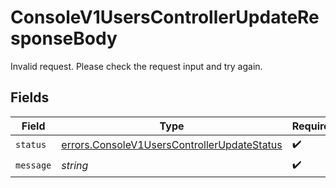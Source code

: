 # ConsoleV1UsersControllerUpdateResponseBody

Invalid request. Please check the request input and try again.


## Fields

| Field                                                                                                      | Type                                                                                                       | Required                                                                                                   | Description                                                                                                |
| ---------------------------------------------------------------------------------------------------------- | ---------------------------------------------------------------------------------------------------------- | ---------------------------------------------------------------------------------------------------------- | ---------------------------------------------------------------------------------------------------------- |
| `status`                                                                                                   | [errors.ConsoleV1UsersControllerUpdateStatus](../../models/errors/consolev1userscontrollerupdatestatus.md) | :heavy_check_mark:                                                                                         | N/A                                                                                                        |
| `message`                                                                                                  | *string*                                                                                                   | :heavy_check_mark:                                                                                         | N/A                                                                                                        |